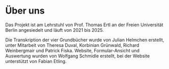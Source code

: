 # Über uns

Das Projekt ist am Lehrstuhl von Prof. Thomas Ertl an der Freien Universität Berlin angesiedelt und läuft von 2021 bis 2025. 

Die Transkription der vier Grundbücher wurde von Julian Helmchen erstellt, unter Mitarbeit von Theresa Duval, Korbinian Grünwald, Richard Weinbergmair und Patrick Fiska. Website, Formular-Ansicht und Auswertung wurden von Wolfgang Schmidle erstellt, bei der Website unterstützt von Fabian Etling.
